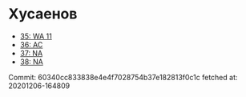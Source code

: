 # Хусаенов
- [35: WA 11](35.md)
- [36: AC](36.md)
- [37: NA](37.md)
- [38: NA](38.md)

Commit: 60340cc833838e4e4f7028754b37e182813f0c1c
 fetched at: 20201206-164809
